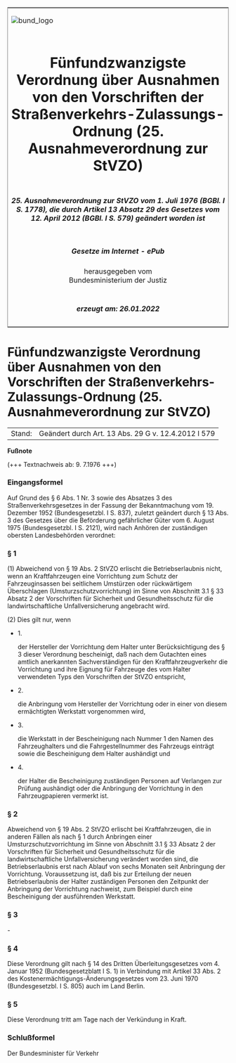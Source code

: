 <span id="DECKBLATT.html"></span>

<table border="0" frame="border" width="100%">

<tr valign="top">

<td align="left">

![bund\_logo](BfJ_2021_Web_de_de.gif)

</td>

<td align="right">

 

</td>

</tr>

<tr align="center" valign="middle">

<td colspan="2">

# Fünfundzwanzigste Verordnung über Ausnahmen von den Vorschriften der Straßenverkehrs-Zulassungs-Ordnung (25. Ausnahmeverordnung zur StVZO)

</td>

</tr>

<tr align="center" valign="middle">

<td colspan="2">

##### 25\. Ausnahmeverordnung zur StVZO vom 1. Juli 1976 (BGBl. I S. 1778), die durch Artikel 13 Absatz 29 des Gesetzes vom 12. April 2012 (BGBl. I S. 579) geändert worden ist

</td>

</tr>

<tr align="center" valign="middle">

<td colspan="2">

  
  

##### Gesetze im Internet - ePub  
  
herausgegeben vom  
Bundesministerium der Justiz

</td>

</tr>

<tr align="center" valign="bottom">

<td colspan="2">

  
  

##### erzeugt am: 26.01.2022

</td>

</tr>

</table>

<span id="BJNR017780976.html"></span>

# Fünfundzwanzigste Verordnung über Ausnahmen von den Vorschriften der Straßenverkehrs-Zulassungs-Ordnung (25. Ausnahmeverordnung zur StVZO)

<div>

<div class="jnhtml">

|        |                                                     |
| ------ | --------------------------------------------------- |
| Stand: | Geändert durch Art. 13 Abs. 29 G v. 12.4.2012 I 579 |

</div>

</div>

<div>

  
**Fußnote**

<div class="jnhtml">

<div>

<div class="jurAbsatz">

(+++ Textnachweis ab: 9. 7.1976 +++)

</div>

</div>

</div>

</div>

<span id="BJNR017780976BJNE000100312.html"></span>

### Eingangsformel  

<div>

<div class="jnhtml">

<div>

<div class="jurAbsatz">

Auf Grund des § 6 Abs. 1 Nr. 3 sowie des Absatzes 3 des
Straßenverkehrsgesetzes in der Fassung der Bekanntmachung vom 19.
Dezember 1952 (Bundesgesetzbl. I S. 837), zuletzt geändert durch § 13
Abs. 3 des Gesetzes über die Beförderung gefährlicher Güter vom 6.
August 1975 (Bundesgesetzbl. I S. 2121), wird nach Anhören der
zuständigen obersten Landesbehörden verordnet:

</div>

</div>

</div>

</div>

<span id="BJNR017780976BJNE000202308.html"></span>

### § 1  

<div>

<div class="jnhtml">

<div>

<div class="jurAbsatz">

(1) Abweichend von § 19 Abs. 2 StVZO erlischt die Betriebserlaubnis
nicht, wenn an Kraftfahrzeugen eine Vorrichtung zum Schutz der
Fahrzeuginsassen bei seitlichem Umstürzen oder rückwärtigem Überschlagen
(Umsturzschutzvorrichtung) im Sinne von Abschnitt 3.1 § 33 Absatz 2 der
Vorschriften für Sicherheit und Gesundheitsschutz für die
landwirtschaftliche Unfallversicherung angebracht wird.

</div>

<div class="jurAbsatz">

(2) Dies gilt nur, wenn

  - 1\.
    
    <div style="">
    
    der Hersteller der Vorrichtung dem Halter unter Berücksichtigung des
    § 3 dieser Verordnung bescheinigt, daß nach dem Gutachten eines
    amtlich anerkannten Sachverständigen für den Kraftfahrzeugverkehr
    die Vorrichtung und ihre Eignung für Fahrzeuge des vom Halter
    verwendeten Typs den Vorschriften der StVZO entspricht,
    
    </div>

  - 2\.
    
    <div style="">
    
    die Anbringung vom Hersteller der Vorrichtung oder in einer von
    diesem ermächtigten Werkstatt vorgenommen wird,
    
    </div>

  - 3\.
    
    <div style="">
    
    die Werkstatt in der Bescheinigung nach Nummer 1 den Namen des
    Fahrzeughalters und die Fahrgestellnummer des Fahrzeugs einträgt
    sowie die Bescheinigung dem Halter aushändigt und
    
    </div>

  - 4\.
    
    <div style="">
    
    der Halter die Bescheinigung zuständigen Personen auf Verlangen zur
    Prüfung aushändigt oder die Anbringung der Vorrichtung in den
    Fahrzeugpapieren vermerkt ist.
    
    </div>

</div>

</div>

</div>

</div>

<span id="BJNR017780976BJNE000301308.html"></span>

### § 2  

<div>

<div class="jnhtml">

<div>

<div class="jurAbsatz">

Abweichend von § 19 Abs. 2 StVZO erlischt bei Kraftfahrzeugen, die in
anderen Fällen als nach § 1 durch Anbringen einer
Umsturzschutzvorrichtung im Sinne von Abschnitt 3.1 § 33 Absatz 2 der
Vorschriften für Sicherheit und Gesundheitsschutz für die
landwirtschaftliche Unfallversicherung verändert worden sind, die
Betriebserlaubnis erst nach Ablauf von sechs Monaten seit Anbringung der
Vorrichtung. Voraussetzung ist, daß bis zur Erteilung der neuen
Betriebserlaubnis der Halter zuständigen Personen den Zeitpunkt der
Anbringung der Vorrichtung nachweist, zum Beispiel durch eine
Bescheinigung der ausführenden Werkstatt.

</div>

</div>

</div>

</div>

<span id="BJNR017780976BJNE000401306.html"></span>

### § 3  

<div>

<div class="jnhtml">

<div>

<div class="jurAbsatz">

\-

</div>

</div>

</div>

</div>

<span id="BJNR017780976BJNE000500312.html"></span>

### § 4  

<div>

<div class="jnhtml">

<div>

<div class="jurAbsatz">

Diese Verordnung gilt nach § 14 des Dritten Überleitungsgesetzes vom 4.
Januar 1952 (Bundesgesetzblatt I S. 1) in Verbindung mit Artikel 33 Abs.
2 des Kostenermächtigungs-Änderungsgesetzes vom 23. Juni 1970
(Bundesgesetzbl. I S. 805) auch im Land Berlin.

</div>

</div>

</div>

</div>

<span id="BJNR017780976BJNE000600312.html"></span>

### § 5  

<div>

<div class="jnhtml">

<div>

<div class="jurAbsatz">

Diese Verordnung tritt am Tage nach der Verkündung in Kraft.

</div>

</div>

</div>

</div>

<span id="BJNR017780976BJNE000700312.html"></span>

### Schlußformel  

<div>

<div class="jnhtml">

<div>

<div class="jurAbsatz">

<span class="SP">Der Bundesminister für Verkehr</span>

</div>

</div>

</div>

</div>

